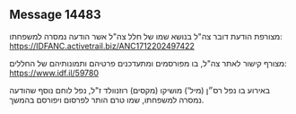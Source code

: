 ## Message 14483

מצורפת הודעת דובר צה"ל בנושא שמו של חלל צה"ל אשר הודעה נמסרה למשפחתו: https://IDFANC.activetrail.biz/ANC1712202497422

מצורף קישור לאתר צה"ל, בו מפורסמים ומתעדכנים פרטיהם ותמונותיהם של החללים:
https://www.idf.il/59780

באירוע בו נפל רס״ן (מיל') מושיקו (מקסים) רוזנוולד ז"ל, נפל לוחם נוסף שהודעה נמסרה למשפחתו, שמו טרם הותר לפרסום ויפורסם בהמשך.

